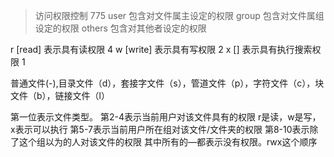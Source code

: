 > 访问权限控制 775
user 包含对文件属主设定的权限
group 包含对文件属组设定的权限
others 包含对其他者设定的权限

r [read]  表示具有读权限 4
w [write] 表示具有写权限 2 
x []      表示具有执行搜索权限 1

普通文件(-),目录文件（d），套接字文件（s），管道文件（p），字符文件（c），块文件（b），链接文件（l）

第一位表示文件类型。
第2-4表示当前用户对该文件具有的权限 r是读，w是写，x表示可以执行
第5-7表示当前用户所在组对该文件/文件夹的权限
第8-10表示除了这个组以为的人对该文件的权限
其中所有的—都表示没有权限。rwx这个顺序